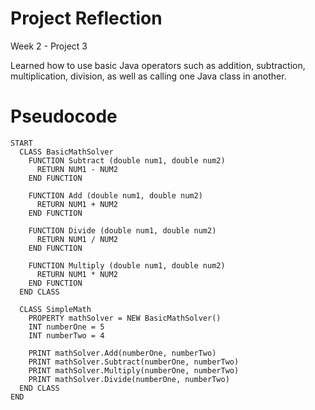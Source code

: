 # Project Reflection
Week 2 - Project 3

Learned how to use basic Java operators such as addition, subtraction, multiplication, division, as well as calling one Java class in another.

# Pseudocode

```
START 
  CLASS BasicMathSolver
    FUNCTION Subtract (double num1, double num2)
      RETURN NUM1 - NUM2
    END FUNCTION

    FUNCTION Add (double num1, double num2)
      RETURN NUM1 + NUM2
    END FUNCTION

    FUNCTION Divide (double num1, double num2)
      RETURN NUM1 / NUM2
    END FUNCTION

    FUNCTION Multiply (double num1, double num2)
      RETURN NUM1 * NUM2
    END FUNCTION
  END CLASS

  CLASS SimpleMath
    PROPERTY mathSolver = NEW BasicMathSolver()
    INT numberOne = 5
    INT numberTwo = 4

    PRINT mathSolver.Add(numberOne, numberTwo)
    PRINT mathSolver.Subtract(numberOne, numberTwo)
    PRINT mathSolver.Multiply(numberOne, numberTwo)
    PRINT mathSolver.Divide(numberOne, numberTwo)
  END CLASS
END
```
